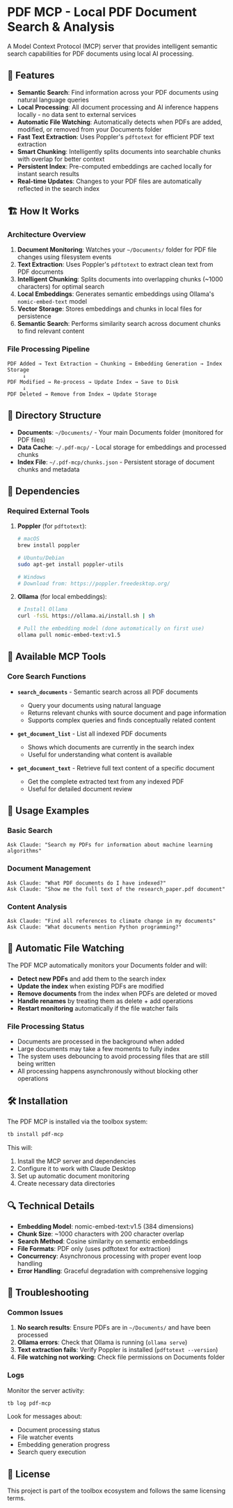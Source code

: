 # PDF MCP - Local PDF Document Search & Analysis

A Model Context Protocol (MCP) server that provides intelligent semantic search capabilities for PDF documents using local AI processing.

## 🚀 Features

- **Semantic Search**: Find information across your PDF documents using natural language queries
- **Local Processing**: All document processing and AI inference happens locally - no data sent to external services
- **Automatic File Watching**: Automatically detects when PDFs are added, modified, or removed from your Documents folder
- **Fast Text Extraction**: Uses Poppler's `pdftotext` for efficient PDF text extraction
- **Smart Chunking**: Intelligently splits documents into searchable chunks with overlap for better context
- **Persistent Index**: Pre-computed embeddings are cached locally for instant search results
- **Real-time Updates**: Changes to your PDF files are automatically reflected in the search index

## 🏗️ How It Works

### Architecture Overview

1. **Document Monitoring**: Watches your `~/Documents/` folder for PDF file changes using filesystem events
2. **Text Extraction**: Uses Poppler's `pdftotext` to extract clean text from PDF documents
3. **Intelligent Chunking**: Splits documents into overlapping chunks (~1000 characters) for optimal search
4. **Local Embeddings**: Generates semantic embeddings using Ollama's `nomic-embed-text` model
5. **Vector Storage**: Stores embeddings and chunks in local files for persistence
6. **Semantic Search**: Performs similarity search across document chunks to find relevant content

### File Processing Pipeline

```
PDF Added → Text Extraction → Chunking → Embedding Generation → Index Storage
     ↓
PDF Modified → Re-process → Update Index → Save to Disk
     ↓
PDF Deleted → Remove from Index → Update Storage
```

## 📁 Directory Structure

- **Documents**: `~/Documents/` - Your main Documents folder (monitored for PDF files)
- **Data Cache**: `~/.pdf-mcp/` - Local storage for embeddings and processed chunks
- **Index File**: `~/.pdf-mcp/chunks.json` - Persistent storage of document chunks and metadata

## 🔧 Dependencies

### Required External Tools

1. **Poppler** (for `pdftotext`):

   ```bash
   # macOS
   brew install poppler

   # Ubuntu/Debian
   sudo apt-get install poppler-utils

   # Windows
   # Download from: https://poppler.freedesktop.org/
   ```

2. **Ollama** (for local embeddings):

   ```bash
   # Install Ollama
   curl -fsSL https://ollama.ai/install.sh | sh

   # Pull the embedding model (done automatically on first use)
   ollama pull nomic-embed-text:v1.5
   ```

## 🎯 Available MCP Tools

### Core Search Functions

- **`search_documents`** - Semantic search across all PDF documents

  - Query your documents using natural language
  - Returns relevant chunks with source document and page information
  - Supports complex queries and finds conceptually related content

- **`get_document_list`** - List all indexed PDF documents

  - Shows which documents are currently in the search index
  - Useful for understanding what content is available

- **`get_document_text`** - Retrieve full text content of a specific document
  - Get the complete extracted text from any indexed PDF
  - Useful for detailed document review

## 🚦 Usage Examples

### Basic Search

```
Ask Claude: "Search my PDFs for information about machine learning algorithms"
```

### Document Management

```
Ask Claude: "What PDF documents do I have indexed?"
Ask Claude: "Show me the full text of the research_paper.pdf document"
```

### Content Analysis

```
Ask Claude: "Find all references to climate change in my documents"
Ask Claude: "What documents mention Python programming?"
```

## 🔄 Automatic File Watching

The PDF MCP automatically monitors your Documents folder and will:

- **Detect new PDFs** and add them to the search index
- **Update the index** when existing PDFs are modified
- **Remove documents** from the index when PDFs are deleted or moved
- **Handle renames** by treating them as delete + add operations
- **Restart monitoring** automatically if the file watcher fails

### File Processing Status

- Documents are processed in the background when added
- Large documents may take a few moments to fully index
- The system uses debouncing to avoid processing files that are still being written
- All processing happens asynchronously without blocking other operations

## 🛠️ Installation

The PDF MCP is installed via the toolbox system:

```bash
tb install pdf-mcp
```

This will:

1. Install the MCP server and dependencies
2. Configure it to work with Claude Desktop
3. Set up automatic document monitoring
4. Create necessary data directories

## 🔍 Technical Details

- **Embedding Model**: nomic-embed-text:v1.5 (384 dimensions)
- **Chunk Size**: ~1000 characters with 200 character overlap
- **Search Method**: Cosine similarity on semantic embeddings
- **File Formats**: PDF only (uses pdftotext for extraction)
- **Concurrency**: Asynchronous processing with proper event loop handling
- **Error Handling**: Graceful degradation with comprehensive logging

## 🚨 Troubleshooting

### Common Issues

1. **No search results**: Ensure PDFs are in `~/Documents/` and have been processed
2. **Ollama errors**: Check that Ollama is running (`ollama serve`)
3. **Text extraction fails**: Verify Poppler is installed (`pdftotext --version`)
4. **File watching not working**: Check file permissions on Documents folder

### Logs

Monitor the server activity:

```bash
tb log pdf-mcp
```

Look for messages about:

- Document processing status
- File watcher events
- Embedding generation progress
- Search query execution

## 📄 License

This project is part of the toolbox ecosystem and follows the same licensing terms.
